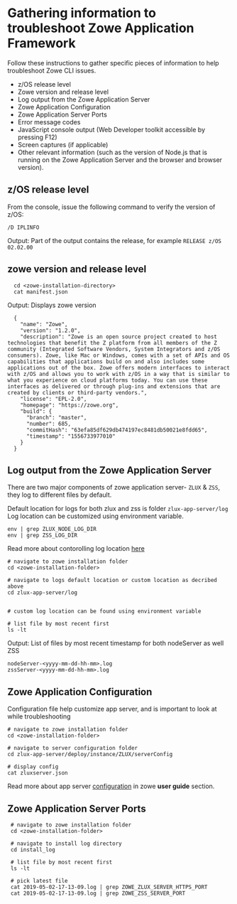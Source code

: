 # Gathering information to troubleshoot Zowe Application Framework

Follow these instructions to gather specific pieces of information to help troubleshoot Zowe CLI issues.

 - z/OS release level
 - Zowe version and release level
 - Log output from the Zowe Application Server
 - Zowe Application Configuration
 - Zowe Application Server Ports 
 - Error message codes
 - JavaScript console output (Web Developer toolkit accessible by pressing F12)
 - Screen captures (if applicable)
 - Other relevant information (such as the version of Node.js that is running on the Zowe Application Server and the browser and browser version).

## z/OS release level
From the console, issue the following command to verify the version of z/OS:  

```
/D IPLINFO
```

Output:
Part of the output contains the release, for example `RELEASE z/OS 02.02.00`


## zowe version and release level
```
  cd <zowe-installation-directory>
  cat manifest.json
```

Output:
Displays zowe version
```  
  {
    "name": "Zowe",
    "version": "1.2.0",
    "description": "Zowe is an open source project created to host technologies that benefit the Z platform from all members of the Z community (Integrated Software Vendors, System Integrators and z/OS consumers). Zowe, like Mac or Windows, comes with a set of APIs and OS capabilities that applications build on and also includes some applications out of the box. Zowe offers modern interfaces to interact with z/OS and allows you to work with z/OS in a way that is similar to what you experience on cloud platforms today. You can use these interfaces as delivered or through plug-ins and extensions that are created by clients or third-party vendors.",
    "license": "EPL-2.0",
    "homepage": "https://zowe.org",
    "build": {
      "branch": "master",
      "number": 685,
      "commitHash": "63efa85df629db474197ec8481db50021e8fdd65",
      "timestamp": "1556733977010"
    }
  }

```

## Log output from the Zowe Application Server
There are two major components of zowe application server- `ZLUX` & `ZSS`, they log to different files by default.

Default location for logs for both zlux and zss is folder `zlux-app-server/log`
Log location can be customized using environment variable.

```
env | grep ZLUX_NODE_LOG_DIR 
env | grep ZSS_LOG_DIR  
```

Read more about contorolling log location [here](https://zowe.github.io/docs-site/latest/user-guide/mvd-configuration.html#controlling-the-logging-location)


```
# navigate to zowe installation folder
cd <zowe-installation-folder>

# navigate to logs default location or custom location as decribed above
cd zlux-app-server/log


# custom log location can be found using environment variable

# list file by most recent first
ls -lt
```

Output: 
List of files by most recent timestamp for both nodeServer as well ZSS
```
nodeServer-<yyyy-mm-dd-hh-mm>.log
zssServer-<yyyy-mm-dd-hh-mm>.log
```

## Zowe Application Configuration

Configuration file help customize app server, and is important to look at while troubleshooting

```
# navigate to zowe installation folder
cd <zowe-installation-folder>

# navigate to server configuration folder
cd zlux-app-server/deploy/instance/ZLUX/serverConfig

# display config
cat zluxserver.json
```

Read more about app server [configuration](https://zowe.github.io/docs-site/latest/user-guide/mvd-configuration.html) in zowe **user guide** section.


## Zowe Application Server Ports 
 
 ```
  # navigate to zowe installation folder
  cd <zowe-installation-folder>

  # navigate to install log directory
  cd install_log
  
  # list file by most recent first
  ls -lt

  # pick latest file
  cat 2019-05-02-17-13-09.log | grep ZOWE_ZLUX_SERVER_HTTPS_PORT
  cat 2019-05-02-17-13-09.log | grep ZOWE_ZSS_SERVER_PORT

 ```











  